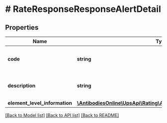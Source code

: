 # # RateResponseResponseAlertDetail

## Properties

Name | Type | Description | Notes
------------ | ------------- | ------------- | -------------
**code** | **string** | Warning code returned by the system. |
**description** | **string** | Warning messages returned by the system. |
**element_level_information** | [**\AntibodiesOnline\UpsApi\Rating\AlertDetailElementLevelInformation**](AlertDetailElementLevelInformation.md) |  | [optional]

[[Back to Model list]](../../README.md#models) [[Back to API list]](../../README.md#endpoints) [[Back to README]](../../README.md)
